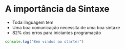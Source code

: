 # A importância da Sintaxe  

* Toda línguagem tem
* Uma boa comunicação necessita de uma boa sintaxe
* 82% dos erros para iniciantes programação


```js
console.log("Bem vindos ao starter")
```